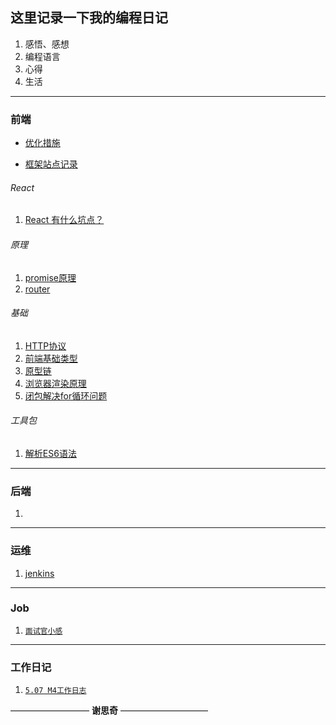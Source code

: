 这里记录一下我的编程日记
--

1. 感悟、感想
2. 编程语言
3. 心得
4. 生活

------

### 前端

- [优化措施](https://github.com/kitebear/Programming-a-diary/blob/master/%E5%89%8D%E7%AB%AF%E7%AC%94%E8%AE%B0/%E5%89%8D%E7%AB%AF%E4%BC%98%E5%8C%96%E6%8E%AA%E6%96%BD.md)

- [框架站点记录](https://github.com/kitebear/Programming-a-diary/blob/master/%E5%89%8D%E7%AB%AF%E7%AC%94%E8%AE%B0/%E6%A1%86%E6%9E%B6%E7%AB%99%E7%82%B9%E8%AE%B0%E5%BD%95.md)

###### React

1. [React 有什么坑点？](https://github.com/kitebear/Programming-a-diary/blob/master/%E5%89%8D%E7%AB%AF%E7%AC%94%E8%AE%B0/react/React%20%E6%9C%89%E4%BB%80%E4%B9%88%E5%9D%91%E7%82%B9%EF%BC%9F.md)

###### 原理

1. [promise原理](https://github.com/kitebear/Programming-a-diary/blob/master/%E5%89%8D%E7%AB%AF%E7%AC%94%E8%AE%B0/%E5%8E%9F%E7%90%86/promise%E5%8E%9F%E7%90%86.md)
2. [router](https://github.com/kitebear/Programming-a-diary/blob/master/%E5%89%8D%E7%AB%AF%E7%AC%94%E8%AE%B0/%E5%8E%9F%E7%90%86/router.md)

###### 基础

1. [HTTP协议](https://github.com/kitebear/Programming-a-diary/blob/master/%E5%89%8D%E7%AB%AF%E7%AC%94%E8%AE%B0/%E5%9F%BA%E7%A1%80/HTTP%E5%8D%8F%E8%AE%AE.md)
2. [前端基础类型](https://github.com/kitebear/Programming-a-diary/blob/master/%E5%89%8D%E7%AB%AF%E7%AC%94%E8%AE%B0/%E5%9F%BA%E7%A1%80/%E5%89%8D%E7%AB%AF%E5%9F%BA%E7%A1%80%E7%B1%BB%E5%9E%8B.md)
3. [原型链](https://github.com/kitebear/Programming-a-diary/blob/master/%E5%89%8D%E7%AB%AF%E7%AC%94%E8%AE%B0/%E5%9F%BA%E7%A1%80/%E5%8E%9F%E5%9E%8B%E9%93%BE.md)
4. [浏览器渲染原理](https://github.com/kitebear/Programming-a-diary/blob/master/%E5%89%8D%E7%AB%AF%E7%AC%94%E8%AE%B0/%E5%9F%BA%E7%A1%80/%E6%B5%8F%E8%A7%88%E5%99%A8%E6%B8%B2%E6%9F%93%E5%8E%9F%E7%90%86.md)
5. [闭包解决for循环问题](https://github.com/kitebear/Programming-a-diary/blob/master/%E5%89%8D%E7%AB%AF%E7%AC%94%E8%AE%B0/%E5%9F%BA%E7%A1%80/%E9%97%AD%E5%8C%85%E8%A7%A3%E5%86%B3for%E5%BE%AA%E7%8E%AF%E9%97%AE%E9%A2%98.md)

###### 工具包

1. [解析ES6语法](https://github.com/kitebear/Programming-a-diary/blob/master/%E5%89%8D%E7%AB%AF%E7%AC%94%E8%AE%B0/%E5%B7%A5%E5%85%B7%E5%8C%85/%E8%A7%A3%E6%9E%90ES6%E8%AF%AD%E6%B3%95.md)

------

### 后端

1. 

------

### 运维

1. [jenkins](https://github.com/kitebear/Programming-a-diary/blob/master/%E8%BF%90%E7%BB%B4/jenkins.md)

------

### Job

1. [`面试官小感`](https://github.com/Mrxdh/Programming-a-diary/blob/master/job/%E9%9D%A2%E8%AF%95%E5%AE%98%E5%B0%8F%E6%84%9F.md "面试官小感")

------

### 工作日记

1. [`5.07 M4工作日志`](https://github.com/Mrxdh/Programming-a-diary/blob/master/work/%085.07%20M4%E5%B7%A5%E4%BD%9C%E6%97%A5%E5%BF%97.md "面试官小感")





—————————  **谢思奇** ——————————